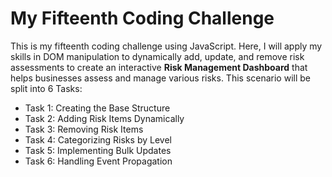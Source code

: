 # My Fifteenth Coding Challenge
This is my fifteenth coding challenge using JavaScript. Here, I will apply my skills in DOM manipulation to dynamically add, update, and remove risk assessments to create an interactive **Risk Management Dashboard** that helps businesses assess and manage various risks.
This scenario will be split into 6 Tasks: 
+ Task 1: Creating the Base Structure
+ Task 2: Adding Risk Items Dynamically
+ Task 3: Removing Risk Items
+ Task 4: Categorizing Risks by Level
+ Task 5: Implementing Bulk Updates
+ Task 6: Handling Event Propagation